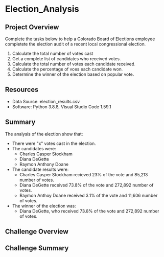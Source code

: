 # Election_Analysis

## Project Overview 
Complete the tasks below to help a Colorado Board of Elections employee completete the election audit of a recent local congressional election. 

1. Calculate the total number of votes cast
2. Get a complete list of candidates who received votes.
3. Calculate the total number of votes each candidate received.
4. Calculate the percentage of voes each candidate won.
5. Determine the winner of the election based on popular vote. 

## Resources
- Data Source: election_results.csv
- Software: Python 3.8.8, Visual Studio Code 1.59.1

## Summary
The analysis of the election show that:
- There were "x" votes cast in the election.
- The candidates were:
    - Charles Casper Stockham
    - Diana DeGette
    - Raymon Anthony Doane
- The candidate results were:
    - Charles Casper Stockham recieved 23% of the vote and 85,213 number of votes.
    - Diana DeGette received 73.8% of the vote and 272,892 number of votes.
    - Raymon Anthoy Doane received 3.1% of the vote and 11,606 number of votes.
- The winner of the election was:
    - Diana DeGette, who received 73.8% of the vote and 272,892 number of votes. 

## Challenge Overview

## Challenge Summary 













